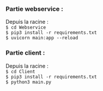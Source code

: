 ### Partie webservice : 
Depuis la racine : <br>
``` $ cd Webservice ``` <br>
``` $ pip3 install -r requirements.txt ``` <br>
``` $ uvicorn main:app --reload ``` <br>

### Partie client : 
Depuis la racine : <br>
``` $ cd Client ``` <br>
``` $ pip3 install -r requirements.txt ``` <br>
``` $ python3 main.py ``` <br>